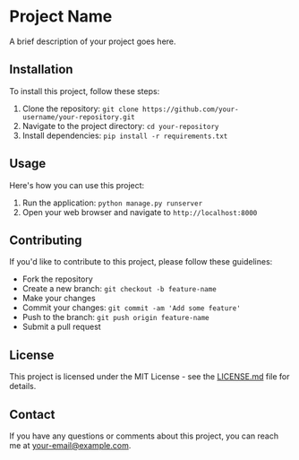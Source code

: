 # Project Name

A brief description of your project goes here.

## Installation

To install this project, follow these steps:

1. Clone the repository: `git clone https://github.com/your-username/your-repository.git`
2. Navigate to the project directory: `cd your-repository`
3. Install dependencies: `pip install -r requirements.txt`

## Usage

Here's how you can use this project:

1. Run the application: `python manage.py runserver`
2. Open your web browser and navigate to `http://localhost:8000`

## Contributing

If you'd like to contribute to this project, please follow these guidelines:

- Fork the repository
- Create a new branch: `git checkout -b feature-name`
- Make your changes
- Commit your changes: `git commit -am 'Add some feature'`
- Push to the branch: `git push origin feature-name`
- Submit a pull request

## License

This project is licensed under the MIT License - see the [LICENSE.md](LICENSE.md) file for details.

## Contact

If you have any questions or comments about this project, you can reach me at your-email@example.com.

